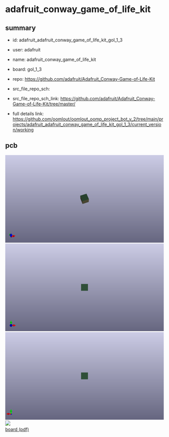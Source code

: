 # adafruit_conway_game_of_life_kit
 
## summary 
* id: adafruit_adafruit_conway_game_of_life_kit_gol_1_3
* user: adafruit
* name: adafruit_conway_game_of_life_kit
* board: gol_1_3
* repo: https://github.com/adafruit/Adafruit_Conway-Game-of-Life-Kit



* src_file_repo_sch: 
* src_file_repo_sch_link: https://github.com/adafruit/Adafruit_Conway-Game-of-Life-Kit/tree/master/
* full details link: https://github.com/oomlout/oomlout_oomp_project_bot_v_2/tree/main/projects/adafruit_adafruit_conway_game_of_life_kit_gol_1_3/current_version/working  


## pcb  
![](working_3d_600.png) 
![](working_3d_front_600.png)  
![](working_3d_back_600.png)  
![](working_600.png)  
[board (pdf)](working.pdf)  




